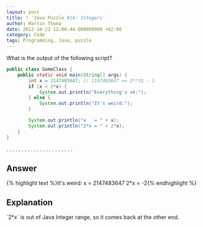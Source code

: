 ```yaml
---
layout: post
title: ! 'Java Puzzle #14: Integers'
author: Martin Thoma
date: 2012-10-22 12:00:44.000000000 +02:00
category: Code
tags: Programming, Java, puzzle
---
```

What is the output of the following script?

```java
public class SomeClass {
    public static void main(String[] args) {
        int x = 2147483647; // 2147483647 == 2**31 - 1
        if (x < 2*x) {
            System.out.println("Everything's ok:");
        } else {
            System.out.println("It's weird:");
        }

        System.out.println("x   = " + x);
        System.out.println("2*x = " + 2*x);
    }
}
```

.
.
.
.
.
.
.
.
.
.
.
.
.
.
.
.
.
.
.
.
.
.

<h2>Answer</h2>
{% highlight text %}It's weird:
x   = 2147483647
2*x = -2{% endhighlight %}

<h2>Explanation</h2>
`2*x` is out of Java Integer range, so it comes back at the other end.
